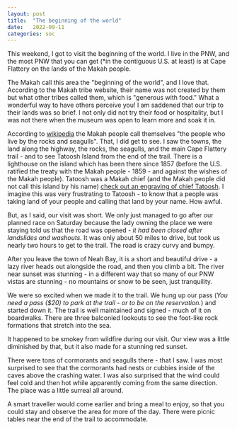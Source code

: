 ```yaml
---
layout: post
title:  "The beginning of the world"
date:   2022-09-11
categories: soc
---
```


This weekend, I got to visit the beginning of the world. I live in the PNW, and the most PNW that you can get (*in the contiguous U.S. at least) is at Cape Flattery on the lands of the Makah people. 

The Makah call this area the "beginning of the world", and I love that. According to the Makah tribe website, their name was not created by them but what other tribes called them, which is "generous with food."  What a wonderful way to have others perceive you! I am saddened that our trip to their lands was so brief. I not only did not try their food or hospitality, but I was not there when the museum was open to learn more and soak it in. 

According to [wikipedia](https://en.wikipedia.org/wiki/Makah) the Makah people call themselves "the people who live by the rocks and seagulls". That, I did get to see. I saw the towns, the land along the highway, the rocks, the seagulls, and the main Cape Flattery trail - and to see Tatoosh Island from the end of the trail. There is a lighthouse on the island which has been there since 1857 (before the U.S. ratified the treaty with the Makah people - 1859 - and against the wishes of the Makah people). Tatoosh was a Makah chief (and the Makah people did not call this island by his name) [check out an engraving of chief Tatoosh](https://www.historylink.org/File/5703). I imagine this was very frustrating to Tatoosh - to know that a people was taking land of your people and calling that land by your name. How awful. 

But, as I said, our visit was short. We only just managed to go after our planned race on Saturday because the lady owning the place we were staying told us that the road was opened - *it had been closed after landslides and washouts.* It was only about 50 miles to drive, but took us nearly two hours to get to the trail. The road is crazy curvy and bumpy. 

After you leave the town of Neah Bay, it is a short and beautiful drive - a lazy river heads out alongside the road, and then you climb a bit. The river near sunset was stunning - in a different way that so many of our PNW vistas are stunning - no mountains or snow to be seen, just tranquility. 

We were so excited when we made it to the trail. We hung up our pass (*You need a pass ($20) to park at the trail - or to be on the reservation.*) and started down it. The trail is well maintained and signed - much of it on boardwalks. There are three balconied lookouts to see the foot-like rock formations that stretch into the sea. 

It happened to be smokey from wildfire during our visit. Our view was a little diminished by that, but it also made for a stunning red sunset. 

There were tons of cormorants and seagulls there - that I saw. I was most surprised to see that the cormorants had nests or cubbies inside of the caves above the crashing water. I was also surprised that the wind could feel cold and then hot while apparently coming from the same direction. The place was a little surreal all around. 

A smart traveller would come earlier and bring a meal to enjoy, so that you could stay and observe the area for more of the day. There were picnic tables near the end of the trail to accommodate. 
